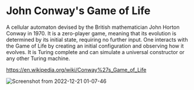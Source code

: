 # John Conway's Game of Life

A cellular automaton devised by the British mathematician John Horton Conway in 1970. It is a zero-player game, meaning that its evolution is determined by its initial state, requiring no further input. One interacts with the Game of Life by creating an initial configuration and observing how it evolves. It is Turing complete and can simulate a universal constructor or any other Turing machine.

https://en.wikipedia.org/wiki/Conway%27s_Game_of_Life

![Screenshot from 2022-12-21 01-07-46](https://user-images.githubusercontent.com/8648852/208842488-1899723b-27f5-4eb0-b532-6d6ba407ad6a.png)
